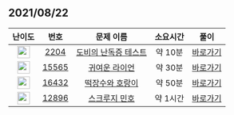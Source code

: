 ## 2021/08/22
| 난이도 | 번호 | 문제 이름 | 소요시간 | 풀이 
|:------:|:----:|:---------:|:------:|:------:|
| <img height="25px" width="25px" src="https://static.solved.ac/tier_small/6.svg"/> | [2204](https://www.acmicpc.net/problem/2204) | [도비의 난독증 테스트](https://www.acmicpc.net/problem/2204) | 약 10분 | [바로가기](https://github.com/MinsangKong/DailyProblem/blob/main/08-22/1.py)| 
| <img height="25px" width="25px" src="https://static.solved.ac/tier_small/10.svg"/> | [15565](https://www.acmicpc.net/problem/15565) | [귀여운 라이언](https://www.acmicpc.net/problem/15565) | 약 30분 | [바로가기](https://github.com/MinsangKong/DailyProblem/blob/main/08-22/2-1.py)|
| <img height="25px" width="25px" src="https://static.solved.ac/tier_small/11.svg"/> | [16432](https://www.acmicpc.net/problem/16432) | [떡장수와 호랑이](https://www.acmicpc.net/problem/16432) | 약 50분 | [바로가기](https://github.com/MinsangKong/DailyProblem/blob/main/08-22/3-1.py)| 
| <img height="25px" width="25px" src="https://static.solved.ac/tier_small/13.svg"/> | [12896](https://www.acmicpc.net/problem/12896) | [스크루지 민호](https://www.acmicpc.net/problem/12896) | 약 1시간 | [바로가기](https://github.com/MinsangKong/DailyProblem/blob/main/08-22/4.py)|
